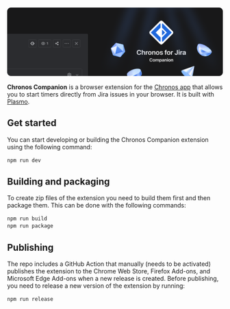 ![The Chronos Companion icon with a Jira UI screenshot](.github/repo-header.png)

**Chronos Companion** is a browser extension for the [Chronos app](https://github.com/nice-af/chronos-app) that allows you to start timers directly from Jira issues in your browser. It is built with [Plasmo](https://plasmo.com/).

## Get started

You can start developing or building the Chronos Companion extension using the following command:

```bash
npm run dev
```

## Building and packaging

To create zip files of the extension you need to build them first and then package them. This can be done with the following commands:

```bash
npm run build
npm run package
```

## Publishing

The repo includes a GitHub Action that manually (needs to be activated) publishes the extension to the Chrome Web Store, Firefox Add-ons, and Microsoft Edge Add-ons when a new release is created.
Before publishing, you need to release a new version of the extension by running:

```bash
npm run release
```